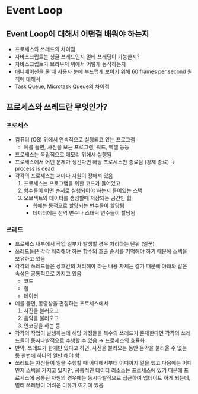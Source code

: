 # Event Loop

## Event Loop에 대해서 어떤걸 배워야 하는지

- 프로세스와 쓰레드의 차이점
- 자바스크립트는 싱글 쓰레드인지 멀티 쓰레딩이 가능한지?
- 자바스크립트가 브라우저 위에서 어떻게 동작하는지
- 애니메이션을 줄 때 사용자 눈에 부드럽게 보이기 위해 60 frames per second 원칙에 대해서
- Task Queue, Microtask Queue의 차이점

## 프로세스와 쓰레드란 무엇인가?

### 프로세스

- 컴퓨터 (OS) 위에서 연속적으로 실행되고 있는 프로그램
  - 예를 들면, 사진을 보는 프로그램, 워드, 엑셀 등등
- 프로세스는 독립적으로 메모리 위에서 실행됨
- 프로세스에서 어떤 문제가 생긴다면 해당 프로세스만 종료됨 (강제 종료) → process is dead
- 각각의 프로세스는 저마다 자원이 정해져 있음
  1. 프로세스는 프로그램을 위한 코드가 들어있고
  2. 함수들이 어떤 순서로 실행되어야 하는지 들어있는 스택
  3. 오브젝트와 데이터를 생성할때 저장되는 공간인 힙
     - 힙에는 동적으로 할당되는 변수들이 할당됨
     - 데이터에는 전역 변수나 스태틱 변수들이 할당됨

### 쓰레드

- 프로세스 내부에서 작업 일부가 발생할 경우 처리하는 단위 (일꾼)
- 쓰레드들은 각각 처리해야 하는 함수의 호출 순서를 기억해야 하기 때문에 스택을 보유하고 있음
- 각각의 쓰레드들은 상호간의 처리해야 하는 내용 자체는 같기 때문에 아래와 같은 속성은 공통적으로 가지고 있음
  - 코드
  - 힙
  - 데이터
- 예를 들면, 동영상을 편집하는 프로세스에서
  1. 사진을 불러오고
  2. 음악을 불러오고
  3. 인코딩을 하는 등
- 각각의 작업이 발생하는데 해당 과정들을 복수의 쓰레드가 존재한다면 각각의 쓰레드들이 동시다발적으로 수행할 수 있음 → 프로세스의 효율화
- 만약, 쓰레드가 한개만 있다고 하면, 사진을 불러오는 동안 음악을 불러올 수 없는 등 한번에 하나의 일만 해야 함
- 쓰레드는 자신들이 일을 수행할 때 어디에서부터 어디까지 일을 했고 다음에는 어디인지 스택을 가지고 있지만, 공통적인 데이터 리소스는 프로세스에 있기 때문에 프로세스에 공통된 자원의 경우에는 동시다발적으로 접근하여 업데이트 하게 되는데, 멀티 쓰레딩이 어려운 이유가 여기에 있음
